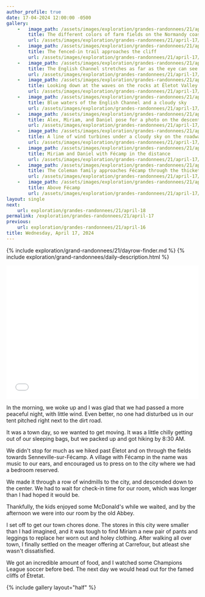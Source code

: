 ```yaml
---
author_profile: true
date: 17-04-2024 12:00:00 -0500
gallery:
    -   image_path: /assets/images/exploration/grandes-randonnees/21/april-17/small/085604.jpg
        title: The different colors of farm fields on the Normandy coast
        url: /assets/images/exploration/grandes-randonnees/21/april-17/large/085604.jpg
    -   image_path: /assets/images/exploration/grandes-randonnees/21/april-17/small/090752.jpg
        title: The fenced-in trail approaches the cliff
        url: /assets/images/exploration/grandes-randonnees/21/april-17/large/090752.jpg
    -   image_path: /assets/images/exploration/grandes-randonnees/21/april-17/small/090907.jpg
        title: The English Channel stretches as far as the eye can see from the trail
        url: /assets/images/exploration/grandes-randonnees/21/april-17/large/090907.jpg
    -   image_path: /assets/images/exploration/grandes-randonnees/21/april-17/small/090958.jpg
        title: Looking down at the waves on the rocks at Életot Valley
        url: /assets/images/exploration/grandes-randonnees/21/april-17/large/090958.jpg
    -   image_path: /assets/images/exploration/grandes-randonnees/21/april-17/small/091004.jpg
        title: Blue waters of the English Channel and a cloudy sky
        url: /assets/images/exploration/grandes-randonnees/21/april-17/large/091004.jpg
    -   image_path: /assets/images/exploration/grandes-randonnees/21/april-17/small/091019.jpg
        title: Alex, Miriam, and Daniel pose for a photo on the descent to Életot Valley
        url: /assets/images/exploration/grandes-randonnees/21/april-17/large/091019.jpg
    -   image_path: /assets/images/exploration/grandes-randonnees/21/april-17/small/103704.jpg
        title: A line of wind turbines under a cloudy sky on the roadwalk into Fécamp
        url: /assets/images/exploration/grandes-randonnees/21/april-17/large/103704.jpg
    -   image_path: /assets/images/exploration/grandes-randonnees/21/april-17/small/104533.jpg
        title: Miriam and Daniel with Fécamp in the distance
        url: /assets/images/exploration/grandes-randonnees/21/april-17/large/104533.jpg
    -   image_path: /assets/images/exploration/grandes-randonnees/21/april-17/small/105355.jpg
        title: The Coleman family approaches Fécamp through the thickets
        url: /assets/images/exploration/grandes-randonnees/21/april-17/large/105355.jpg
    -   image_path: /assets/images/exploration/grandes-randonnees/21/april-17/small/110036.jpg
        title: Above Fécamp
        url: /assets/images/exploration/grandes-randonnees/21/april-17/large/110036.jpg
layout: single
next:
    url: exploration/grandes-randonnees/21/april-18
permalink: /exploration/grandes-randonnees/21/april-17
previous:
    url: exploration/grandes-randonnees/21/april-16
title: Wednesday, April 17, 2024
---
```

{% include exploration/grand-randonnees/21/dayrow-finder.md %}
{% include exploration/grand-randonnees/daily-description.html %}

<iframe width="100%" height="350px" frameborder="0" allowfullscreen allow="geolocation" src="//umap.openstreetmap.fr/en/map/april-17-2024-on-the-gr-21_1064938?scaleControl=true&miniMap=false&scrollWheelZoom=true&zoomControl=true&editMode=disabled&moreControl=true&searchControl=false&tilelayersControl=null&embedControl=false&datalayersControl=null&onLoadPanel=none&captionBar=false&captionMenus=false&editinosmControl=false&locateControl=false&captionControl=false#12/49.7791/0.4201"></iframe>

In the morning, we woke up and I was glad that we had passed a more peaceful night, with little wind. Even better, no one had disturbed us in our tent pitched right next to the dirt road.

It was a town day, so we wanted to get moving. It was a little chilly getting out of our sleeping bags, but we packed up and got hiking by 8:30 AM.

We didn't stop for much as we hiked past Életot and on through the fields towards Senneville-sur-Fécamp. A village with Fécamp in the name was music to our ears, and encouraged us to press on to the city where we had a bedroom reserved.

We made it through a row of windmills to the city, and descended down to the center. We had to wait for check-in time for our room, which was longer than I had hoped it would be.

Thankfully, the kids enjoyed some McDonald's while we waited, and by the afternoon we were into our room by the old Abbey.

I set off to get our town chores done. The stores in this city were smaller than I had imagined, and it was tough to find Miriam a new pair of pants and leggings to replace her worn out and holey clothing. After walking all over town, I finally settled on the meager offering at Carrefour, but atleast she wasn't dissatisfied.

We got an incredible amount of food, and I watched some Champions League soccer before bed. The next day we would head out for the famed cliffs of Étretat.

{% include gallery layout="half" %}